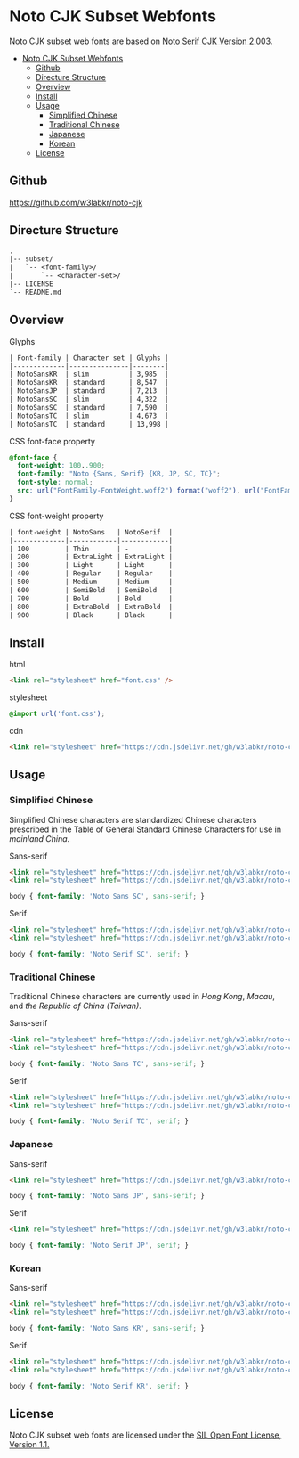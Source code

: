 # Noto CJK Subset Webfonts

Noto CJK subset web fonts are based on [Noto Serif CJK Version 2.003](https://github.com/notofonts/noto-cjk/releases/tag/Serif2.003).

- [Noto CJK Subset Webfonts](#noto-cjk-subset-webfonts)
  - [Github](#github)
  - [Directure Structure](#directure-structure)
  - [Overview](#overview)
  - [Install](#install)
  - [Usage](#usage)
    - [Simplified Chinese](#simplified-chinese)
    - [Traditional Chinese](#traditional-chinese)
    - [Japanese](#japanese)
    - [Korean](#korean)
  - [License](#license)

## Github

<https://github.com/w3labkr/noto-cjk>

## Directure Structure

```txt
.
|-- subset/
|   `-- <font-family>/
|       `-- <character-set>/
|-- LICENSE
`-- README.md
```

## Overview

Glyphs

```txt
| Font-family | Character set | Glyphs |
|-------------|---------------|--------|
| NotoSansKR  | slim          | 3,985  |
| NotoSansKR  | standard      | 8,547  |
| NotoSansJP  | standard      | 7,213  |
| NotoSansSC  | slim          | 4,322  |
| NotoSansSC  | standard      | 7,590  |
| NotoSansTC  | slim          | 4,673  |
| NotoSansTC  | standard      | 13,998 |
```

CSS font-face property

```css
@font-face {
  font-weight: 100..900;
  font-family: "Noto {Sans, Serif} {KR, JP, SC, TC}";
  font-style: normal;
  src: url("FontFamily-FontWeight.woff2") format("woff2"), url("FontFamily-FontWeight.woff") format("woff");
}
```

CSS font-weight property

```txt
| font-weight | NotoSans   | NotoSerif  |
|-------------|------------|------------|
| 100         | Thin       | -          |
| 200         | ExtraLight | ExtraLight |
| 300         | Light      | Light      |
| 400         | Regular    | Regular    |
| 500         | Medium     | Medium     |
| 600         | SemiBold   | SemiBold   |
| 700         | Bold       | Bold       |
| 800         | ExtraBold  | ExtraBold  |
| 900         | Black      | Black      |
```

## Install

html

```html
<link rel="stylesheet" href="font.css" />
```

stylesheet

```css
@import url('font.css');
```

cdn

```html
<link rel="stylesheet" href="https://cdn.jsdelivr.net/gh/w3labkr/noto-cjk/subset/<font-family>/<character-set>/font.min.css" crossorigin="anonymous" />
```

## Usage

### Simplified Chinese

Simplified Chinese characters are standardized Chinese characters prescribed in the Table of General Standard Chinese Characters for use in *mainland China*.

Sans-serif

```html
<link rel="stylesheet" href="https://cdn.jsdelivr.net/gh/w3labkr/noto-cjk/subset/NotoSansSC/slim/font.min.css" crossorigin="anonymous" />
<link rel="stylesheet" href="https://cdn.jsdelivr.net/gh/w3labkr/noto-cjk/subset/NotoSansSC/standard/font.min.css" crossorigin="anonymous" />
```

```css
body { font-family: 'Noto Sans SC', sans-serif; }
```

Serif

```html
<link rel="stylesheet" href="https://cdn.jsdelivr.net/gh/w3labkr/noto-cjk/subset/NotoSerifSC/slim/font.min.css" crossorigin="anonymous" />
<link rel="stylesheet" href="https://cdn.jsdelivr.net/gh/w3labkr/noto-cjk/subset/NotoSerifSC/standard/font.min.css" crossorigin="anonymous" />
```

```css
body { font-family: 'Noto Serif SC', serif; }
```

### Traditional Chinese

Traditional Chinese characters are currently used in *Hong Kong*, *Macau*, and *the Republic of China (Taiwan)*.

Sans-serif

```html
<link rel="stylesheet" href="https://cdn.jsdelivr.net/gh/w3labkr/noto-cjk/subset/NotoSansTC/slim/font.min.css" crossorigin="anonymous" />
<link rel="stylesheet" href="https://cdn.jsdelivr.net/gh/w3labkr/noto-cjk/subset/NotoSansTC/standard/font.min.css" crossorigin="anonymous" />
```

```css
body { font-family: 'Noto Sans TC', sans-serif; }
```

Serif

```html
<link rel="stylesheet" href="https://cdn.jsdelivr.net/gh/w3labkr/noto-cjk/subset/NotoSerifTC/slim/font.min.css" crossorigin="anonymous" />
<link rel="stylesheet" href="https://cdn.jsdelivr.net/gh/w3labkr/noto-cjk/subset/NotoSerifTC/standard/font.min.css" crossorigin="anonymous" />
```

```css
body { font-family: 'Noto Serif TC', serif; }
```

### Japanese

Sans-serif

```html
<link rel="stylesheet" href="https://cdn.jsdelivr.net/gh/w3labkr/noto-cjk/subset/NotoSansJP/standard/font.min.css" crossorigin="anonymous" />
```

```css
body { font-family: 'Noto Sans JP', sans-serif; }
```

Serif

```html
<link rel="stylesheet" href="https://cdn.jsdelivr.net/gh/w3labkr/noto-cjk/subset/NotoSerifJP/standard/font.min.css" crossorigin="anonymous" />
```

```css
body { font-family: 'Noto Serif JP', serif; }
```

### Korean

Sans-serif

```html
<link rel="stylesheet" href="https://cdn.jsdelivr.net/gh/w3labkr/noto-cjk/subset/NotoSansKR/slim/font.min.css" crossorigin="anonymous" />
<link rel="stylesheet" href="https://cdn.jsdelivr.net/gh/w3labkr/noto-cjk/subset/NotoSansKR/standard/font.min.css" crossorigin="anonymous" />
```

```css
body { font-family: 'Noto Sans KR', sans-serif; }
```

Serif

```html
<link rel="stylesheet" href="https://cdn.jsdelivr.net/gh/w3labkr/noto-cjk/subset/NotoSerifKR/slim/font.min.css" crossorigin="anonymous" />
<link rel="stylesheet" href="https://cdn.jsdelivr.net/gh/w3labkr/noto-cjk/subset/NotoSerifKR/standard/font.min.css" crossorigin="anonymous" />
```

```css
body { font-family: 'Noto Serif KR', serif; }
```

## License

Noto CJK subset web fonts are licensed under the [SIL Open Font License, Version 1.1.](LICENSE)
